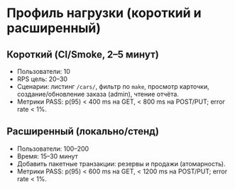 
# Профиль нагрузки (короткий и расширенный)

## Короткий (CI/Smoke, 2–5 минут)
- Пользователи: 10
- RPS цель: 20–30
- Сценарии: листинг `/cars/`, фильтр по `make`, просмотр карточки, создание/обновление заказа (admin), чтение отчёта.
- Метрики PASS: p(95) < 400 ms на GET, < 800 ms на POST/PUT; error rate < 1%.

## Расширенный (локально/стенд)
- Пользователи: 100–200
- Время: 15–30 минут
- Добавить пакетные транзакции: резервы и продажи (атомарность).
- Метрики PASS: p(95) < 600 ms на GET, < 1200 ms на POST/PUT; error rate < 1%.
